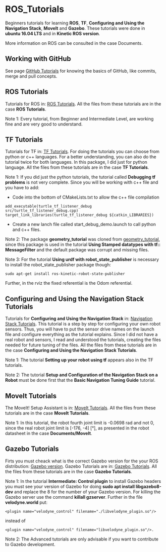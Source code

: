 # ROS_Tutorials
Beginners tutorials for learning **ROS**, **TF**, **Configuring and Using the Navigation Stack**, **Movelt** and **Gazebo**. These tutorials were done in **ubuntu 16.04 LTS** and in **Kinetic ROS version**.

More information on ROS can be consulted in the case Documents.

## Working with GitHub 

See page [GitHub Tutorials](https://guides.github.com/activities/hello-world/) for knowing the basics of GitHub, like commits, merge and pull concepts. 

## ROS Tutorials

Tutorials for ROS in: [ROS Tutorials](http://wiki.ros.org/ROS/Tutorials). All the files from these tutorials are in the case **ROS Tutorials**. 

Note 1: Every tutorial, from Beginner and Intermediate Level, are working fine and are very good to understand.

## TF Tutorials

Tutorials for TF in: [TF Tutorials](http://wiki.ros.org/tf/Tutorials). For doing the tutorials you can choose from python or c++ languages. For a better understanding, you can also do the tutorial twice for both languages. In this package, I did just for python language. All the files from these tutorials are in the case **TF Tutorials**. 

Note 1: If you did just the python tutorials, the tutorial called **Debugging tf problems** is not very complete. Since you will be working with c++ file and you have to add:
  - Code into the bottom of CMakeLists.txt to allow the c++ file compilation
```
add_executable(turtle_tf_listener_debug src/turtle_tf_listener_debug.cpp)
target_link_libraries(turtle_tf_listener_debug ${catkin_LIBRARIES})
```
  - Create a new lanch file called start_debug_demo.launch to call python and c++ files.

 Note 2: The package **geometry_tutorial** was cloned from [geometry_tutorial](https://github.com/ros/geometry_tutorials), since this package is used in the tutorial **Using Stamped datatypes with tf:: MessageFilter** and the default package was corrupt and missing files.

Note 3: For the tutorial **Using urdf with robot_state_publisher** is necessary to install the robot_state_publisher package though: 
```
sudo apt-get install ros-kinetic-robot-state-publisher
```
Further, in the rviz the fixed referential is the Odom referential.

## Configuring and Using the Navigation Stack Tutorials

Tutorials for **Configuring and Using the Navigation Stack** in: [Navigation Stack Tutorials](http://wiki.ros.org/navigation/Tutorials). This tutorial is a step by step for configuring your own robot sensors. Thus, you will have to put the sensor drive names on the launch file and configure everything as the tutorial explains. Since I did not have a real robot and sensors, I read and understood the tutorials, creating the files needed for future tuning of the files. All the files from these tutorials are in the case **Configuring and Using the Navigation Stack Tutorials**. 

Note 1: The tutorial **Setting up your robot using tf** appears also in the TF tutorials.

Note 2: The tutorial **Setup and Configuration of the Navigation Stack on a Robot** must be done first that the **Basic Navigation Tuning Guide** tutorial.

## MoveIt Tutorials

The MoveIt! Setup Assistant is in: [MoveIt Tutorials](http://docs.ros.org/kinetic/api/moveit_tutorials/html/doc/setup_assistant/setup_assistant_tutorial.html). All the files from these tutorials are in the case **MoveIt Tutorials**.

Note 1: In this tutorial, the robot fourth joint limit is -0.0698 rad and not 0, since the real robot joint limit is [-176, -4] [°], as presented in the robot datasheet in the case **Documents/MoveIt**.

## Gazebo Tutorials

Firts you must cheack what is the correct Gazebo version for the your ROS distribution: [Gazebo version](http://gazebosim.org/tutorials/?tut=ros_wrapper_versions). Gazebo Tutorials are in: [Gazebo Tutorials](http://gazebosim.org/tutorials?cat=connect_ros). All the files from these tutorials are in the case **Gazebo Tutorials**. 

Note 1: In the tutorial **Intermediate: Control plugin** to install Gazebo headers you must see your version of Gazebo for doing **sudo apt install libgazebo8-dev** and replace the 8 for the number of your Gazebo version. For killing the Gazebo server use the command **killall gzserver**. Further in the file **velodyne.world** put:
```
<plugin name="velodyne_control" filename="./libvelodyne_plugin.so"/> 
```
instead of 
```
<plugin name="velodyne_control" filename="libvelodyne_plugin.so"/>.
```

Note 2: The Advanced tutorials are only advisable if you want to contribute to Gazebo development.